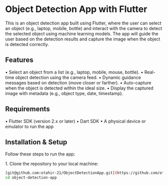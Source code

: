 # Object Detection App with Flutter

This is an object detection app built using Flutter, where the user can select an object (e.g., laptop, mobile, bottle) and interact with the camera to detect the selected object using machine learning models. The app will guide the user based on the detection results and capture the image when the object is detected correctly.

## Features
•⁠  ⁠Select an object from a list (e.g., laptop, mobile, mouse, bottle).
•⁠  ⁠Real-time object detection using the camera feed.
•⁠  ⁠Dynamic guidance messages based on detection (move closer or farther).
•⁠  ⁠Auto-capture when the object is detected within the ideal size.
•⁠  ⁠Display the captured image with metadata (e.g., object type, date, timestamp).

## Requirements
•⁠  ⁠Flutter SDK (version 2.x or later)
•⁠  ⁠Dart SDK
•⁠  ⁠A physical device or emulator to run the app

## Installation & Setup

Follow these steps to run the app:

1.⁠ ⁠Clone the repository to your local machine:

```bash
[git@github.com:otahir-21/ObjectDetectionApp.git](https://github.com/otahir-21/ObjectDetectionApp.git)
cd object-detection-app
